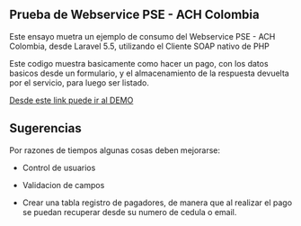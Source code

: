 
## Prueba de Webservice PSE - ACH Colombia

Este ensayo muetra un ejemplo de consumo del Webservice PSE - ACH Colombia, desde Laravel 5.5, utilizando el Cliente SOAP nativo de PHP

Este codigo muestra basicamente como hacer un pago, con los datos basicos desde un formulario, y el almacenamiento de la respuesta devuelta por el servicio, para luego ser listado.


<a href="">Desde este link puede ir al DEMO</a>


## Sugerencias
Por razones de tiempos algunas cosas deben mejorarse:

- Control de usuarios

- Validacion de campos

- Crear una tabla registro de pagadores, de manera que al realizar el pago se puedan recuperar desde su numero de cedula o email.

